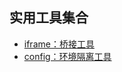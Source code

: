 ## 实用工具集合

- [iframe：桥接工具](./packages/iframe/README.md)
- [config：环境隔离工具](./packages/iframe/README.md)

